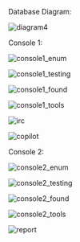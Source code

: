 Database Diagram:

![diagram4](https://github.com/ValentaA/Bounties/assets/90060698/09862042-74b2-4a70-9c82-76b76efe8ffd)

Console 1:

![console1_enum](https://github.com/ValentaA/Bounties/assets/90060698/7335ec80-55e8-404b-b442-e1852cb4e6a6)

![console1_testing](https://github.com/ValentaA/Bounties/assets/90060698/eb4eb764-3dc2-493b-bac8-3a6bfe8e2b98)

![console1_found](https://github.com/ValentaA/Bounties/assets/90060698/ae8a9db7-2010-456e-b62c-6a90381d4cf0)

![console1_tools](https://github.com/ValentaA/Bounties/assets/90060698/7bfce6a0-bf60-43cd-8e30-ec7abf0b45bc)

![irc](https://github.com/ValentaA/Bounties/assets/90060698/62e8dbb6-3af6-43cc-985e-d1c0836f6914)

![copilot](https://github.com/ValentaA/Bounties/assets/90060698/78e4d6e1-cbd8-4c7b-8b99-48114ec25a82)

Console 2:

![console2_enum](https://github.com/ValentaA/Bounties/assets/90060698/42fdba32-d423-4aa3-92f5-403fac06c7cb)

![console2_testing](https://github.com/ValentaA/Bounties/assets/90060698/9e5af602-17a9-4c6f-ac19-8da6485d5433)

![console2_found](https://github.com/ValentaA/Bounties/assets/90060698/cc2db211-5ba1-4c27-8eda-3453fce2a0f5)

![console2_tools](https://github.com/ValentaA/Bounties/assets/90060698/7c203bb2-83de-4ee3-9c3a-26c46969fd97)

![report](https://github.com/ValentaA/Bounties/assets/90060698/cb57e9b9-b625-4a6f-b003-a2e3cd76d104)










